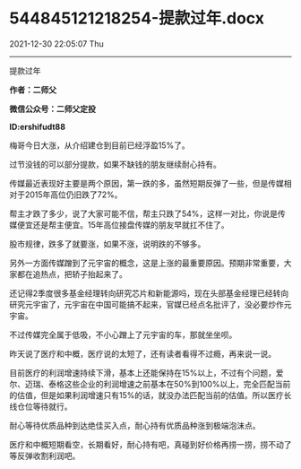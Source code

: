 # 544845121218254-提款过年.docx

2021-12-30 22:05:07 Thu

----

提款过年

__作者：二师父__

__微信公众号：二师父定投__

__ID:ershifudt88__

梅哥今日大涨，从介绍建仓到目前已经浮盈15%了。

过节没钱的可以部分提款，如果不缺钱的朋友继续耐心持有。

传媒最近表现好主要是两个原因，第一跌的多，虽然短期反弹了一些，但是传媒相对于2015年高位仍旧跌了72%。

帮主才跌了多少，说了大家可能不信，帮主只跌了54%，这样一对比，你说是传媒便宜还是帮主便宜。15年高位接盘传媒的朋友早就扛不住了。

股市规律，跌多了就要涨，如果不涨，说明跌的不够多。

另外一方面传媒蹭到了元宇宙的概念，这是上涨的最重要原因。预期非常重要，大家都在追热点，把轿子抬起来了。

还记得2季度很多基金经理转向研究芯片和新能源吗，现在头部基金经理已经转向研究元宇宙了，元宇宙在中国可能搞不起来，官媒已经点名批评了，没必要炒作元宇宙。

不过传媒完全属于低吸，不小心蹭上了元宇宙的车，那就坐坐呗。

昨天说了医疗和中概，医疗说的太短了，还有读者看得不过瘾，再来说一说。

目前医疗的利润增速持续下滑，基本上还能保持在15%以上，不过有个问题，爱尔、迈瑞、泰格这些企业的利润增速之前基本在50%到100%以上，完全匹配当前的估值，但是如果利润增速只有15%的话，就没办法匹配当前的估值。所以医疗长线仓位等待就行。

耐心等待优质品种到达绝佳买入点，耐心持有优质品种涨到极端泡沫点。

医疗和中概短期看空，长期看好，耐心持有吧，真碰到好价格再捞一捞，捞不动了等反弹收割利润吧。

